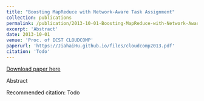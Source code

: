 ```yaml
---
title: "Boosting MapReduce with Network-Aware Task Assignment"
collection: publications
permalink: /publication/2013-10-01-Boosting-MapReduce-with-Network-Aware-Task-Assignment
excerpt: 'Abstract'
date: 2013-10-01
venue: 'Proc. of ICST CLOUDCOMP'
paperurl: 'https://JiahaiHu.github.io/files/cloudcomp2013.pdf'
citation: 'Todo'
---
```


<a href='https://JiahaiHu.github.io/files/cloudcomp2013.pdf'>Download paper here</a>

Abstract

Recommended citation: Todo